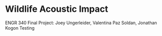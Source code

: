 # Wildlife Acoustic Impact
 ENGR 340 Final Project: Joey Ungerleider, Valentina Paz Soldan, Jonathan Kogon
Testing 
